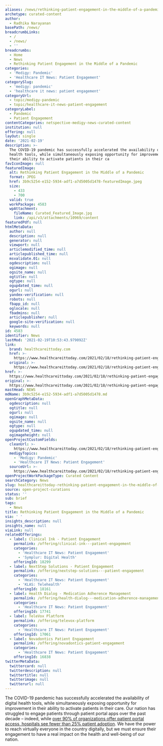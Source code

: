 ```yaml
---
aliases: /news/rethinking-patient-engagement-in-the-middle-of-a-pandemic
archetype: curated-content
author:
  - Radhika Narayanan
basePath: /news/
breadcrumbLinks:
  - /
  - /news/
  - ''
breadcrumbs:
  - Home
  - News
  - Rethinking Patient Engagement in the Middle of a Pandemic
categories:
  - 'Medigy: Pandemic'
  - 'Healthcare IT News: Patient Engagement'
categorySlug:
  - 'medigy: pandemic'
  - 'healthcare it news: patient engagement'
categoryUrl:
  - topic/medigy-pandemic
  - topic/healthcare-it-news-patient-engagement
categoryLabel:
  - Pandemic
  - Patient Engagement
contentCategories: netspective-medigy-news-curated-content
institution: null
offering: null
layOut: single
date: '2021-02-19'
description: >-
  The COVID-19 pandemic has successfully accelerated the availability of digital
  health tools, while simultaneously exposing opportunity for improvement in
  their ability to activate patients in their ca
favIconImage: null
featuredImage:
  alt: Rethinking Patient Engagement in the Middle of a Pandemic
  format: JPEG
  href: 3b9c5254-e152-5934-adf1-a7d5005d1478-featuredImage.jpeg
  size:
    - 433
    - 700
  valid: true
  workPackage: 4583
  wpAttachment:
    fileName: Curated_Featured_Image.jpg
    link: /api/v3/attachments/10969/content
featuredPdf: null
htmlMetaData:
  author: null
  description: null
  generator: null
  viewport: null
  articlemodified_time: null
  articlepublished_time: null
  msvalidate.01: null
  ogdescription: null
  ogimage: null
  ogsite_name: null
  ogtitle: null
  ogtype: null
  ogupdated_time: null
  ogurl: null
  yandex-verification: null
  robots: null
  fbapp_id: null
  oglocale: null
  fbadmins: null
  articlepublisher: null
  google-site-verification: null
  keywords: null
id: 4583
identifier: News
lastMod: '2021-02-19T10:53:43.979092Z'
link:
  brand: healthcareittoday.com
  href: >-
    https://www.healthcareittoday.com/2021/02/18/rethinking-patient-engagement-in-the-middle-of-a-pandemic/
  original: >-
    https://www.healthcareittoday.com/2021/02/18/rethinking-patient-engagement-in-the-middle-of-a-pandemic/
href: >-
  https://www.healthcareittoday.com/2021/02/18/rethinking-patient-engagement-in-the-middle-of-a-pandemic/
original: >-
  https://www.healthcareittoday.com/2021/02/18/rethinking-patient-engagement-in-the-middle-of-a-pandemic/
mastHead: NEWS
mdName: 3b9c5254-e152-5934-adf1-a7d5005d1478.md
openGraphMetaData:
  ogdescription: null
  ogtitle: null
  ogurl: null
  ogimage: null
  ogsite_name: null
  ogtype: null
  ogupdated_time: null
  ogimageheight: null
openProjectCustomFields:
  cleanUrl: >-
    https://www.healthcareittoday.com/2021/02/18/rethinking-patient-engagement-in-the-middle-of-a-pandemic/
  medigyTopics:
    - 'Medigy: Pandemic'
    - 'Healthcare IT News: Patient Engagement'
  sourceUrl: >-
    https://www.healthcareittoday.com/2021/02/18/rethinking-patient-engagement-in-the-middle-of-a-pandemic/
openProjectWorkPackageType: Curated Content
searchCategory: News
slug: healthcareittoday-rethinking-patient-engagement-in-the-middle-of-a-pandemic
source: open-project-curations
status: ''
sub: brief
tags:
  - News
title: Rethinking Patient Engagement in the Middle of a Pandemic
via: ' '
insights_description: null
insights_name: null
viaLink: null
relatedOfferings:
  - label: Clinical Ink - Patient Engagement
    permalink: /offering/clinical-ink---patient-engagement
    categories:
      - 'Healthcare IT News: Patient Engagement'
      - 'Symplur: Digital Health'
    offeringId: 18299
  - label: NextStep Solutions - Patient Engagement
    permalink: /offering/nextstep-solutions---patient-engagement
    categories:
      - 'Healthcare IT News: Patient Engagement'
      - 'KLAS: Telehealth'
    offeringId: 18161
  - label: Health Dialog - Medication Adherence Management
    permalink: /offering/health-dialog---medication-adherence-management
    categories:
      - 'Healthcare IT News: Patient Engagement'
    offeringId: 17741
  - label: TeleVox Platform
    permalink: /offering/televox-platform
    categories:
      - 'Healthcare IT News: Patient Engagement'
    offeringId: 17061
  - label: Novadontics Patient Engagement
    permalink: /offering/novadontics-patient-engagement
    categories:
      - 'Healthcare IT News: Patient Engagement'
    offeringId: 16838
twitterMetaData:
  twittercard: null
  twitterdescription: null
  twittertitle: null
  twitterimage: null
  twitterurl: null
---
```

<p>The COVID-19 pandemic has successfully accelerated the availability of digital health tools, while simultaneously exposing opportunity for improvement in their ability to activate patients in their care. Our nation has struggled to engage patients through patient portal apps over the past decade – indeed, while <a href="https://patientengagementhit.com/news/patient-portal-adoption-tops-90-patient-registrations-lag">over 90% of organizations offer patient portal access, hospitals see fewer than 25% patient adoption</a>. We have the power to reach virtually everyone in the country digitally, but we must ensure their engagement to have a real impact on the health and well-being of our nation.</p>
